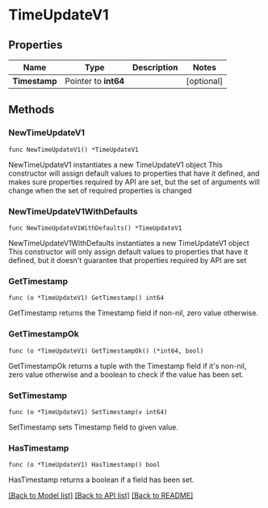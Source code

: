 # TimeUpdateV1

## Properties

Name | Type | Description | Notes
------------ | ------------- | ------------- | -------------
**Timestamp** | Pointer to **int64** |  | [optional] 

## Methods

### NewTimeUpdateV1

`func NewTimeUpdateV1() *TimeUpdateV1`

NewTimeUpdateV1 instantiates a new TimeUpdateV1 object
This constructor will assign default values to properties that have it defined,
and makes sure properties required by API are set, but the set of arguments
will change when the set of required properties is changed

### NewTimeUpdateV1WithDefaults

`func NewTimeUpdateV1WithDefaults() *TimeUpdateV1`

NewTimeUpdateV1WithDefaults instantiates a new TimeUpdateV1 object
This constructor will only assign default values to properties that have it defined,
but it doesn't guarantee that properties required by API are set

### GetTimestamp

`func (o *TimeUpdateV1) GetTimestamp() int64`

GetTimestamp returns the Timestamp field if non-nil, zero value otherwise.

### GetTimestampOk

`func (o *TimeUpdateV1) GetTimestampOk() (*int64, bool)`

GetTimestampOk returns a tuple with the Timestamp field if it's non-nil, zero value otherwise
and a boolean to check if the value has been set.

### SetTimestamp

`func (o *TimeUpdateV1) SetTimestamp(v int64)`

SetTimestamp sets Timestamp field to given value.

### HasTimestamp

`func (o *TimeUpdateV1) HasTimestamp() bool`

HasTimestamp returns a boolean if a field has been set.


[[Back to Model list]](../README.md#documentation-for-models) [[Back to API list]](../README.md#documentation-for-api-endpoints) [[Back to README]](../README.md)


